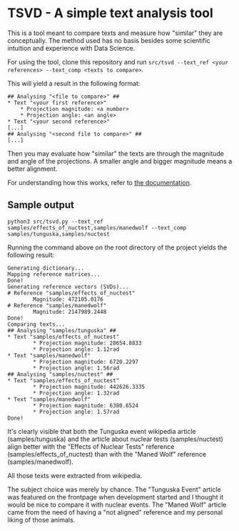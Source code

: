 # TSVD - A simple text analysis tool

This is a tool meant to compare texts and measure how "similar" they are conceptually. The method used has no basis besides some scientific intuition and experience with Data Science.

For using the tool, clone this repository and run `src/tsvd --text_ref <your references> --text_comp <texts to compare>`. 

This will yield a result in the following format:

```
## Analysing "<file to compare>" ##
* Text "<your first reference>"
    * Projection magnitude: <a number>
    * Projection angle: <an angle>
* Text "<your second reference>"
[...]
## Analysing "<second file to compare>" ##
[...]
```

Then you may evaluate how "similar" the texts are through the magnitude and angle of the projections. A smaller angle and bigger magnitude means a better alignment.

For understanding how this works, refer to [the documentation](./docs/main.md).

## Sample output

`python3 src/tsvd.py --text_ref samples/effects_of_nuctest,samples/manedwolf --text_comp samples/tunguska,samples/nuctest`

Running the command above on the root directory of the project yields the following result:

```
Generating dictionary...
Mapping reference matrices...
Done!
Generating reference vectors (SVDs)...
# Reference "samples/effects_of_nuctest"
        Magnitude: 472105.0176
# Reference "samples/manedwolf"
        Magnitude: 2147989.2448
Done!
Comparing texts...
## Analysing "samples/tunguska" ##
* Text "samples/effects_of_nuctest"
        * Projection magnitude: 28654.8833
        * Projection angle: 1.12rad
* Text "samples/manedwolf"
        * Projection magnitude: 6720.2297
        * Projection angle: 1.56rad
## Analysing "samples/nuctest" ##
* Text "samples/effects_of_nuctest"
        * Projection magnitude: 442626.3335
        * Projection angle: 1.32rad
* Text "samples/manedwolf"
        * Projection magnitude: 6380.6524
        * Projection angle: 1.57rad
Done!
```

It's clearly visible that both the Tunguska event wikipedia article (samples/tunguska) and the article about nuclear tests (samples/nuctest) align better with the "Effects of Nuclear Tests" reference (samples/effects_of_nuctest) than with the "Maned Wolf" reference (samples/manedwolf).

All those texts were extracted from wikipedia.

The subject choice was merely by chance. The "Tunguska Event" article was featured on the frontpage when development started and I thought it would be nice to compare it with nuclear events. The "Maned Wolf" article came from the need of having a "not aligned" reference and my personal liking of those animals.